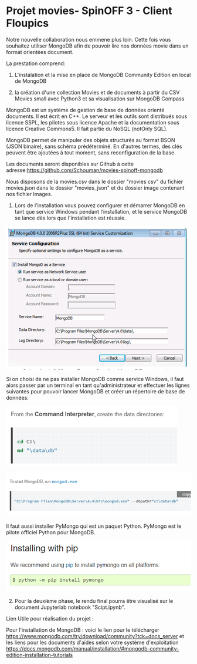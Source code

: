 # Projet movies- SpinOFF 3 - Client Floupics


Notre nouvelle collaboration nous emmene plus loin. Cette fois vous souhaitez utiliser MongoDB afin de pouvoir lire nos données movie dans un format orientées document.

La prestation comprend:

1. L'instalation et la mise en place de MongoDB Community Edition en local de MongoDB

2. la création d'une collection Movies et de documents à partir du CSV Movies small avec Python3 et sa visualisation sur MongoDB Compass

MongoDB est un système de gestion de base de données orienté documents. Il est écrit en C++. Le serveur et les outils sont distribués sous licence SSPL, les pilotes sous licence Apache et la documentation sous licence Creative Commons5. Il fait partie du NoSQL (notOnly SQL).

MongoDB permet de manipuler des objets structurés au format BSON (JSON binaire), sans schéma prédéterminé. En d'autres termes, des clés peuvent être ajoutées à tout moment, sans reconfiguration de la base.

Les documents seront disponibles sur Github à cette adresse:https://github.com/Schouman/movies-spinoff-mongodb


Nous disposons de la movies.csv dans le dossier "movies csv"
du fichier movies.json dans le dossier "movies_json"
et du dossier image contenant nos fichier Images. 


1. Lors de l'installation vous pouvez configurer et démarrer MongoDB en tant que service Windows pendant l’installation, et le service MongoDB se lance dès lors que l'installation est réussie. 

![Img2](Image/Img2.png)

Si on choisi de ne pas installer MongoDB comme service Windows, il faut alors passer par un terminal en tant qu'administrateur et effectuer les lignes suivantes pour pouvoir lancer MongoDB et créer un répertoire de base de données:

![Img3](Image/Img3.png)

![Img4](Image/Img4.png)

Il faut aussi installer PyMongo qui est un paquet Python.  PyMongo est le pilote officiel Python pour MongoDB.

![Img7](Image/Img7.png)

2. Pour la deuxième phase, le rendu final pourra être visualisé sur le document Jupyterlab notebook "Scipt.ipynb".

Lien Utile pour réalisation du projet :

Pour l'installation de MongoDB : voici le lien pour le télécharger https://www.mongodb.com/try/download/community?tck=docs_server
et les liens pour les documents d'aides selon votre système d'exploitation https://docs.mongodb.com/manual/installation/#mongodb-community-edition-installation-tutorials
